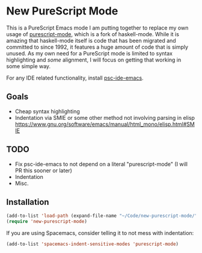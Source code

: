 # New PureScript Mode

This is a PureScript Emacs mode I am putting together to replace my own usage of [purescript-mode](https://github.com/dysinger/purescript-mode), which is a fork of haskell-mode. While it is amazing that haskell-mode itself is code that has been migrated and committed to since 1992, it features a huge amount of code that is simply unused. As my own need for a PureScript mode is limited to syntax highlighting and *some* alignment, I will focus on getting that working in some simple way.

For any IDE related functionality, install [psc-ide-emacs](https://github.com/epost/psc-ide-emacs).

## Goals

* Cheap syntax highlighting
* Indentation via SMIE or some other method not involving parsing in elisp <https://www.gnu.org/software/emacs/manual/html_mono/elisp.html#SMIE>

## TODO

* Fix psc-ide-emacs to not depend on a literal "purescript-mode" (I will PR this sooner or later)
* Indentation
* Misc.

## Installation

```lisp
(add-to-list 'load-path (expand-file-name "~/Code/new-purescript-mode/"))
(require 'new-purescript-mode)
```

If you are using Spacemacs, consider telling it to not mess with indentation:

```lisp
(add-to-list 'spacemacs-indent-sensitive-modes 'purescript-mode)
```
